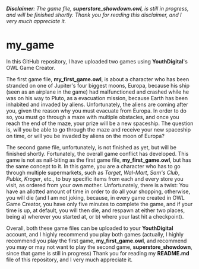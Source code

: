 _**Disclaimer**: The game file, **superstore_showdown.owl**, is still in progress, and will be finished shortly. Thank you for reading this disclaimer, and I very much appreciate it._

# my_game

In this GitHub repository, I have uploaded two games using **YouthDigital**'s OWL Game Creator. 

The first game file, **my_first_game.owl**, is about a character who has been stranded on one of Jupiter's four biggest moons, Europa, because his ship (seen as an airplane in the game) had malfunctioned and crashed while he was on his way to Pluto, as a evacuation mission, because Earth has been inhabited and invaded by aliens. Unfortunately, the aliens are coming after you, given the reason why you must evacuate from Europa. In order to do so, you must go through a maze with multiple obstacles, and once you reach the end of the maze, your prize will be a new spaceship. The question is, will you be able to go through the maze and receive your new spaceship on time, or will you be invaded by aliens on the moon of Europa?

The second game file, unfortunately, is not finished as yet, but will be finished shortly. Fortunately, the overall game conflict has developed. This game is not as nail-biting as the first game file, **my_first_game.owl**, but has the same concept to it. In this game, you are a character who has to go through multiple supermarkets, such as *Target*, *Wal-Mart*, *Sam's Club*, *Publix*, *Kroger*, etc., to buy specific items from each and every store you visit, as ordered from your own mother. Unfortunately, there is a twist: You have an allotted amount of time in order to do all your shopping, otherwise, you will die (and I am not joking, because, in every game created in OWL Game Creator, you have only five minutes to complete the game, and if your time is up, at default, you will then die, and respawn at either two places, being a) wherever you started at, or b) where your last hit a checkpoint).

Overall, both these game files can be uploaded to your **YouthDigital** account, and I highly recommend you play both games (actually, I highly recommend you play the first game, **my_first_game.owl**, and recommend you may or may not want to play the second game, **superstore_showdown**, since that game is still in progress) Thank you for reading my **README.md** file of this repository, and I very much appreciate it.
